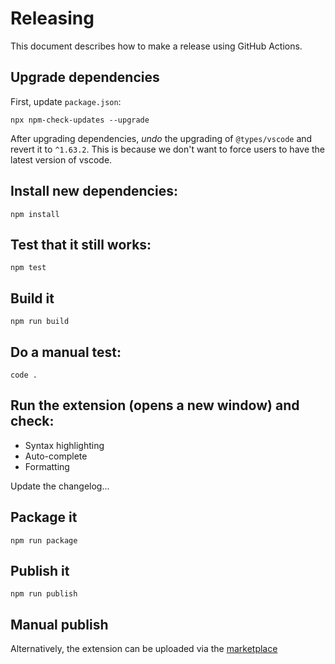 # Releasing

This document describes how to make a release using GitHub Actions.

## Upgrade dependencies

First, update `package.json`:

    npx npm-check-updates --upgrade

After upgrading dependencies, *undo* the upgrading of `@types/vscode` and revert it to `^1.63.2`. This is because we
don't want to force users to have the latest version of vscode.

## Install new dependencies:

    npm install

## Test that it still works:

    npm test

## Build it

    npm run build

## Do a manual test:

    code .

## Run the extension (opens a new window) and check:

* Syntax highlighting
* Auto-complete
* Formatting

Update the changelog...

## Package it
    
    npm run package

## Publish it

    npm run publish

## Manual publish

Alternatively, the extension can be uploaded via the [marketplace](https://marketplace.visualstudio.com/manage/publishers/cucumberopen)
